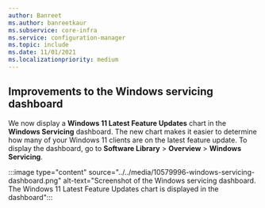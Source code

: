 ```yaml
---
author: Banreet
ms.author: banreetkaur
ms.subservice: core-infra
ms.service: configuration-manager
ms.topic: include
ms.date: 11/01/2021
ms.localizationpriority: medium
---
```

## <a name="bkmk_servicing"></a> Improvements to the Windows servicing dashboard
<!--10579996-->
We now display a **Windows 11 Latest Feature Updates** chart in the **Windows Servicing** dashboard. The new chart makes it easier to determine how many of your Windows 11 clients are on the latest feature update. To display the dashboard, go to **Software Library** > **Overview** > **Windows Servicing**.

:::image type="content" source="../../media/10579996-windows-servicing-dashboard.png" alt-text="Screenshot of the Windows servicing dashboard. The Windows 11 Latest Feature Updates chart is displayed in the dashboard":::
